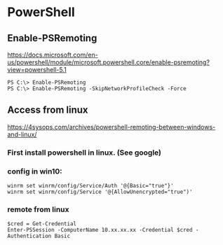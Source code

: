 # PowerShell

## Enable-PSRemoting
https://docs.microsoft.com/en-us/powershell/module/microsoft.powershell.core/enable-psremoting?view=powershell-5.1

    PS C:\> Enable-PSRemoting
    PS C:\> Enable-PSRemoting -SkipNetworkProfileCheck -Force

## Access from linux
https://4sysops.com/archives/powershell-remoting-between-windows-and-linux/
### First install powershell in linux. (See google)
### config in win10: 
    winrm set winrm/config/Service/Auth '@{Basic="true"}'
    winrm set winrm/config/Service '@{AllowUnencrypted="true")'
### remote from linux
    $cred = Get-Credential
    Enter-PSSession -ComputerName 10.xx.xx.xx -Credential $cred -Authentication Basic

